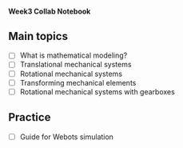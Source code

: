 #### Week3 Collab Notebook

Main topics
--------------------------------
- [ ] What is mathematical modeling?
- [ ] Translational mechanical systems
- [ ] Rotational mechanical systems
- [ ] Transforming mechanical elements
- [ ] Rotational mechanical systems with gearboxes

Practice 
--------------------------------
- [ ] Guide for Webots simulation




